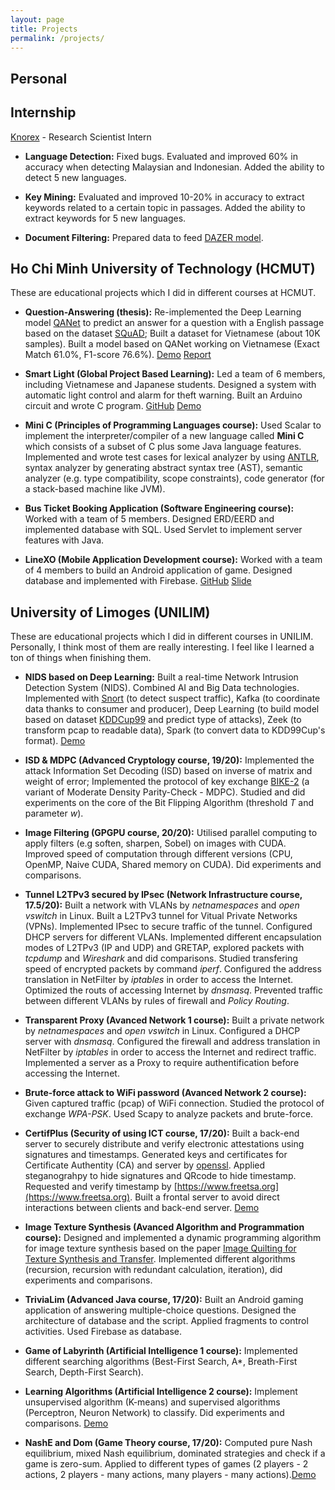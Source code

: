 ```yaml
---
layout: page
title: Projects
permalink: /projects/
---
```

## Personal

## Internship
[Knorex](https://www.knorex.com) - Research Scientist Intern
+ **Language Detection:** Fixed bugs. Evaluated and improved 60% in accuracy when detecting Malaysian and Indonesian.  Added the ability to detect 5 new languages.

+ **Key Mining:** Evaluated and improved 10-20% in accuracy to extract keywords related to a certain topic in passages. Added the ability to extract keywords for 5 new languages.

+ **Document Filtering:** Prepared data to feed [DAZER model](http://aclweb.org/anthology/P18-1214).

## Ho Chi Minh University of Technology (HCMUT)
These are educational projects which I did in different courses at HCMUT.
+ **Question-Answering (thesis):** Re-implemented the Deep Learning model [QANet](https://research.google/pubs/pub46691/) to predict an answer for a question with a English passage based on the dataset [SQuAD](https://rajpurkar.github.io/SQuAD-explorer/); Built a dataset for Vietnamese (about 10K samples). Built a model based on QANet working on Vietnamese (Exact Match 61.0%, F1-score 76.6%). [Demo](http://qa-vi.herokuapp.com) [Report](https://nvietsang.github.io/pdfs/ViQA_Paper.pdf)

+ **Smart Light (Global Project Based Learning):** Led a team of 6 members, including Vietnamese and Japanese students.  Designed a system with automatic light control and alarm for theft warning.  Built an Arduino circuit and wrote C program. [GitHub](https://github.com/nvietsang/smart-light-project) [Demo](https://www.youtube.com/watch?v=gqi_0X2tpN4)

+ **Mini C (Principles of Programming Languages course):** Used Scalar to implement the interpreter/compiler of a new language called **Mini C** which consists of a subset of C plus some Java language features. Implemented and wrote test cases for lexical analyzer by using [ANTLR](https://www.antlr.org), syntax analyzer by generating abstract syntax tree (AST), semantic analyzer (e.g. type compatibility, scope constraints), code generator (for a stack-based machine like JVM).

+ **Bus Ticket Booking Application (Software Engineering course):** Worked with a team of 5 members. Designed ERD/EERD and implemented database with SQL. Used Servlet to implement server features with Java.

+ **LineXO (Mobile Application Development course):** Worked with a team of 4 members to build an Android application of game. Designed database and implemented with Firebase. [GitHub](https://github.com/nvietsang/linexo) [Slide](https://github.com/nvietsang/linexo/blob/master/Presentation/LineXO/LineXO.pdf)

## University of Limoges (UNILIM)
These are educational projects which I did in different courses in UNILIM. Personally, I think most of them are really interesting. I feel like I learned a ton of things when finishing them. 

+ **NIDS based on Deep Learning:** Built a real-time Network Intrusion Detection System (NIDS). Combined AI and Big Data technologies. Implemented with [Snort](https://www.snort.org) (to detect suspect traffic), Kafka (to coordinate data thanks to consumer and producer), Deep Learning (to build model based on dataset [KDDCup99](http://kdd.ics.uci.edu/databases/kddcup99/kddcup99.html) and predict type of attacks), Zeek (to transform pcap to readable data), Spark (to convert data to KDD99Cup's format). [Demo](https://www.youtube.com/watch?v=5G5mZ2JT_jo)

+ **ISD & MDPC (Advanced Cryptology course, 19/20):** Implemented the attack Information Set Decoding (ISD) based on inverse of matrix and weight of error; Implemented the protocol of key exchange [BIKE-2](https://bikesuite.org) (a variant of Moderate Density Parity-Check - MDPC). Studied and did experiments on the core of the Bit Flipping Algorithm (threshold *T* and parameter *w*).

+ **Image Filtering (GPGPU course, 20/20):** Utilised parallel computing to apply filters (e.g soften, sharpen, Sobel) on images with CUDA. Improved speed of computation through different versions (CPU, OpenMP, Naive CUDA, Shared memory on CUDA). Did experiments and comparisons.

+ **Tunnel L2TPv3 secured by IPsec (Network Infrastructure course, 17.5/20):** Built a network with VLANs by *netnamespaces* and *open vswitch* in Linux. Built a L2TPv3 tunnel for Vitual Private Networks (VPNs). Implemented IPsec to secure traffic of the tunnel. Configured DHCP servers for different VLANs. Implemented different encapsulation modes of L2TPv3 (IP and UDP) and GRETAP, explored packets with *tcpdump* and *Wireshark* and did comparisons. Studied transfering speed of encrypted packets by command *iperf*. Configured the address translation in NetFilter by *iptables* in order to access the Internet. Optimized the routs of accessing Internet by *dnsmasq*. Prevented traffic between different VLANs by rules of firewall and *Policy Routing*.

+ **Transparent Proxy (Avanced Network 1 course):** Built a private network by *netnamespaces* and *open vswitch* in Linux. Configured a DHCP server with *dnsmasq*. Configured the firewall and address translation in NetFilter by *iptables* in order to access the Internet and redirect traffic. Implemented a server as a Proxy to require authentification before accessing the Internet.

+ **Brute-force attack to WiFi password (Avanced Network 2 course):** Given captured traffic (pcap) of WiFi connection. Studied the protocol of exchange *WPA-PSK*. Used Scapy to analyze packets and brute-force. 

+ **CertifPlus (Security of using ICT course, 17/20):** Built a back-end server to securely distribute and verify electronic attestations using signatures and timestamps. Generated keys and certificates for Certificate Authentity (CA) and server by [openssl](https://www.openssl.org). Applied steganograhpy to hide signatures and QRcode to hide timestamp. Requested and verify timestamp by [https://www.freetsa.org](https://www.freetsa.org). Built a frontal server to avoid direct interactions between clients and back-end server. [Demo](https://youtu.be/_Zw2cijWcmE)

+ **Image Texture Synthesis (Avanced Algorithm and Programmation course):** Designed and implemented a dynamic programming algorithm for image texture synthesis based on the paper [Image Quilting for Texture Synthesis and Transfer](https://people.eecs.berkeley.edu/~efros/research/quilting.html). Implemented different algorithms (recursion, recursion with redundant calculation, iteration), did experiments and comparisons.

+ **TriviaLim (Advanced Java course, 17/20):** Built an Android gaming application of answering multiple-choice questions. Designed the architecture of database and the script. Applied fragments to control activities. Used Firebase as database.

+ **Game of Labyrinth (Artificial Intelligence 1 course):**
Implemented different searching algorithms (Best-First Search, A*, Breath-First Search, Depth-First Search).
+ **Learning Algorithms (Artificial Intelligence 2 course):** Implement unsupervised algorithm (K-means) and supervised algorithms (Perceptron, Neuron Network) to classify. Did experiments and comparisons. [Demo](https://youtu.be/GNThQGsgZD4)

+ **NashE and Dom (Game Theory course, 17/20):** Computed pure Nash equilibrium, mixed Nash equilibrium, dominated strategies and check if a game is zero-sum. Applied to different types of games (2 players - 2 actions, 2 players - many actions, many players - many actions).[Demo](https://youtu.be/blwCa2zhBn8)

